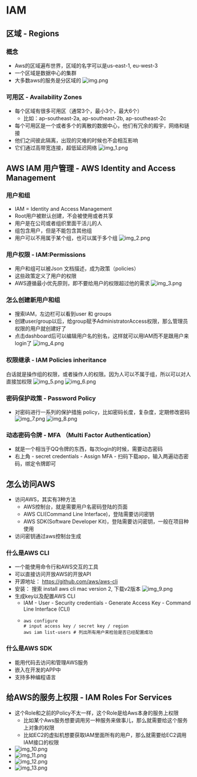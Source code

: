 # IAM
## 区域 - Regions

### 概念
- Aws的区域遍布世界，区域的名字可以是us-east-1, eu-west-3
- 一个区域是数据中心的集群
- 大多数aws的服务是分区域的
  ![img.png](img.png)

### 可用区 - Availability Zones

- 每个区域有很多可用区（通常3个，最小3个，最大6个）
    - 比如：ap-southeast-2a, ap-southeast-2b, ap-southeast-2c
- 每个可用区是一个或者多个的离散的数据中心，他们有冗余的殿宇，网络和链接
- 他们之间彼此隔离，出现的灾难的时候也不会相互影响
- 它们通过高带宽连接，超低延迟网络
  ![img_1.png](img_1.png)

## AWS IAM 用户管理 - AWS Identity and Access Management
### 用户和组
- IAM = Identity and Access Management
- Root用户被默认创建，不会被使用或者共享
- 用户是在公司或者组织里面干活儿的人
- 组包含用户，但是不能包含其他组
- 用户可以不用属于某个组，也可以属于多个组
  ![img_2.png](img_2.png)

### 用户权限 - IAM:Permissions
- 用户和组可以被Json 文档描述，成为政策（policies）
- 这些政策定义了用户的权限
- AWS遵循最小优先原则，即不要给用户的权限超过他的需求
  ![img_3.png](img_3.png)

### 怎么创建新用户和组
- 搜索IAM，左边栏可以看到user 和 groups
- 创建user/group以后，给group赋予AdministratorAccess权限，那么管理员权限的用户就创建好了
- 点击dashboard后可以编辑用户名的别名，这样就可以用IAM而不是跟用户来login了
  ![img_4.png](img_4.png)

### 权限继承 - IAM Policies inheritance
白话就是操作组的权限，或者操作人的权限。因为人可以不属于组，所以可以对人直接加权限
![img_5.png](img_5.png)
![img_6.png](img_6.png)

### 密码保护政策 - Password Policy
- 对密码进行一系列的保护措施 policy，比如密码长度，复杂度，定期修改密码
  ![img_7.png](img_7.png)
  ![img_8.png](img_8.png)

### 动态密码令牌 - MFA （Multi Factor Authentication）
- 就是一个相当于QQ令牌的东西，每次login的时候，需要动态密码
- 右上角 - secret credentials - Assign MFA - 扫码下载app，输入两遍动态密码，绑定令牌即可

## 怎么访问AWS
- 访问AWS，其实有3种方法
  - AWS控制台，就是需要用户名密码登陆的页面
  - AWS CLI(Command Line Interface)，登陆需要访问密钥
  - AWS SDK(Software Developer Kit)，登陆需要访问密钥，一般在项目种使用
- 访问密钥通过aws控制台生成

### 什么是AWS CLI
- 一个能使用命令行和AWS交互的工具
- 可以直接访问开放AWS的开放API
- 开源地址： https://github.com/aws/aws-cli
- 安装： 搜索 install aws cli mac version 2, 下载v2版本
![img_9.png](img_9.png)
- 生成key以及配置AWS CLI
  - IAM - User - Security credentials - Generate Access Key - Command Line Interface (CLI)
  - ```shell
    aws configure
    # input access key / secret key / region
    aws iam list-users # 列出所有用户来检验是否已经配置成功
    ```

### 什么是AWS SDK
- 能用代码去访问和管理AWS服务
- 嵌入在开发的APP中
- 支持多种编程语言

## 给AWS的服务上权限 - IAM Roles For Services
- 这个Role和之前的Policy不太一样，这个Role是给Aws本身的服务上权限
  - 比如某个Aws服务想要调用另一种服务来做事儿，那么就需要给这个服务上对象的权限
  - 比如EC2的虚拟机想要获取IAM里面所有的用户，那么就需要给EC2调用IAM接口的权限
- ![img_10.png](img_10.png)
- ![img_11.png](img_11.png)
- ![img_12.png](img_12.png)
- ![img_13.png](img_13.png)